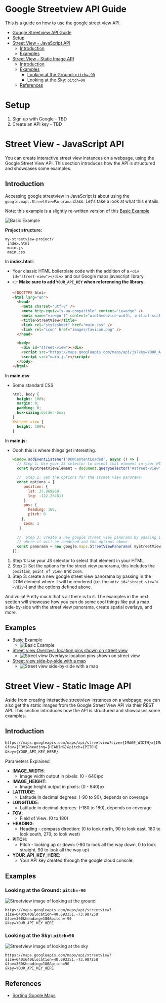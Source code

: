 # Google Streetview API Guide

This is a guide on how to use the google street view API. 

- [Google Streetview API Guide](#google-streetview-api-guide)
- [Setup](#setup)
- [Street View - JavaScript API](#street-view---javascript-api)
  - [Introduction](#introduction)
  - [Examples](#examples)
- [Street View - Static Image API](#street-view---static-image-api)
  - [Introduction](#introduction-1)
  - [Examples](#examples-1)
    - [Looking at the Ground: `pitch=-90`](#looking-at-the-ground-pitch-90)
    - [Looking at the Sky: `pitch=90`](#looking-at-the-sky-pitch90)
  - [References](#references)


# Setup

1. Sign up with Google - TBD
2. Create an API key - TBD


# Street View - JavaScript API
You can create interactive street view instances on a webpage, using the Google Street View API. This section introduces how the API is structured and showcases some examples.

## Introduction

Accessing google streetview in JavaScript is about using the `google.maps.StreetViewPanorama` class. Let's take a look at what this entails.

Note: this example is a slightly re-written version of this [Basic Example](https://developers.google.com/maps/documentation/javascript/streetview).

![Basic Example](../assets/images/streetview-guide/streetview__js-api--basic.png)

**Project structure:**
```
my-streetview-project/
 index.html
 main.js
 main.css
```

In **index.html**: 
* Your classic HTML boilerplate code with the addition of a `<div id="street-view"></div>` and our Google maps javascript library.
* 👉 **Make sure to add `YOUR_API_KEY` when referencing the library.**
  ```html
  <!DOCTYPE html>
  <html lang="en">
    <head>
      <meta charset="utf-8" />
      <meta http-equiv="x-ua-compatible" content="ie=edge" />
      <meta name="viewport" content="width=device-width, initial-scale=1" />
      <title>StreetView</title>
      <link rel="stylesheet" href="main.css" />
      <link rel="icon" href="images/favicon.png" />
    </head>

    <body>
      <div id="street-view"></div>
      <script src="https://maps.googleapis.com/maps/api/js?key=YOUR_API_KEY"></script>
      <script src="main.js"></script>
    </body>
  </html>
  ```

In **main.css**: 
* Some standard CSS

  ```css
  html, body {
    height: 100%;
    margin: 0;
    padding: 0;
    box-sizing:border-box;
  }
  #street-view {
    height: 100%;
  }
  ```

In **main.js**: 
* Oooh this is where things get interesting.
  
  ```js
  window.addEventListener('DOMContentLoaded', async () => {
    // Step 1: Use your JS selector to select that element in your HTML
    const myStreetViewElement = document.querySelector('#street-view');

    //  Step 2: Set the options for the street view panorama
    const options = {
       position: {
         lat: 37.869260, 
         lng: -122.254811
       },
       pov: {
         heading: 165, 
         pitch: 0
      },
       zoom: 1
     }
    
    //  Step 3: create a new google street view panorama by passing in the DOM element 
    // where it will be rendered and the options above
    const panorama = new google.maps.StreetViewPanorama( myStreetViewElement, options);
  });

  ```
1. Step 1: Use your JS selector to select that element in your HTML
2. Step 2: Set the options for the street view panorama, this includes the `position`, `point of view`, and `zoom`.
3. Step 3: create a new google street view panorama by passing in the DOM element where it will be rendered (i.e. the `<div id="street-view"></div>`) and the options defined above.

And voila! Pretty much that's all there is to it. The examples in the next section will showcase how you can do some cool things like put a map side-by-side with the street view panorama, create spatial overlays, and more. 

## Examples

* [Basic Example](https://developers.google.com/maps/documentation/javascript/streetview)
  * ![Basic Example](../assets/images/streetview-guide/streetview__js-api--basic.png)
* [Street view Overlays: location pins shown on street view](https://developers.google.com/maps/documentation/javascript/examples/streetview-overlays)
  * ![Street view Overlays: location pins shown on street view](../assets/images/streetview-guide/streetview__js-api--overlays.png)
* [Street view side-by-side with a map](https://developers.google.com/maps/documentation/javascript/examples/streetview-simple)
  * ![Street view side-by-side with a map](../assets/images/streetview-guide/streetview__js-api--side-by-side.png)


# Street View - Static Image API

Aside from creating interactive streetview instances on a webpage, you can also get the static images from the Google Street View API via their REST API. This section introduces how the API is structured and showcases some examples.

## Introduction

```md
https://maps.googleapis.com/maps/api/streetview?size={IMAGE_WIDTH}x{IMAGE_HEIGHT}&location={LATITUDE},{LONGITUDE}
&fov={FOV}&heading={HEADING}&pitch={PITCH}
&key={YOUR_API_KEY_HERE}
```
Parameters Explained:
* **IMAGE_WIDTH**:
  * Image width output in pixels: (0 - 640)px
* **IMAGE_HEIGHT**:
  * Image height output in pixels: (0 - 640)px
* **LATITUDE**:
  * Latitude in decimal degrees: (-90 to 90), depends on coverage
* **LONGITUDE**:
  * Latitude in decimal degrees: (-180 to 180), depends on coverage
* **FOV**:
  * Field of View: (0 to 180)
* **HEADING**:
  * Heading - compass direction: (0 to look north, 90 to look east,  180 to look south, 270, to look west)
* **PITCH**:
  * Pitch - looking up or down: (-90 to look all the way down, 0 to look straight, 90 to look all the way up)
* **YOUR_API_KEY_HERE**:
  * Your API key created through the google cloud console.
  

## Examples

### Looking at the Ground: `pitch=-90`
![Streetview image of looking at the ground](../assets/images/streetview-guide/google-jay-street-180-pitch-minus-90.jpg)

```
https://maps.googleapis.com/maps/api/streetview?size=640x640&location=40.693351,-73.987258
&fov=360&heading=180&pitch=-90
&key=YOUR_API_KEY_HERE
```

### Looking at the Sky: `pitch=90`

![Streetview image of looking at the sky](../assets/images/streetview-guide/google-jay-street-180-pitch-plus-90.jpg)

```
https://maps.googleapis.com/maps/api/streetview?size=640x640&location=40.693351,-73.987258
&fov=360&heading=180&pitch=90
&key=YOUR_API_KEY_HERE
```

## References 
* [Sorting Google Maps](https://medium.com/data-mining-the-city/sorting-google-street-view-68665f8fa8e8)